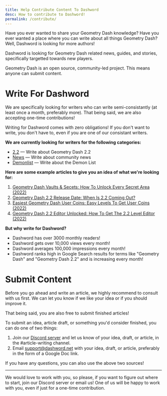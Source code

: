 ```yaml
---
title: Help Contribute Content To Dashword
desc: How to contribute to Dashword!
permalink: /contribute/
---
```


Have you ever wanted to share your Geometry Dash knowledge? Have you ever wanted a place where you can write about all things Geometry Dash? Well, Dashword is looking for more authors!

Dashword is looking for Geometry Dash related news, guides, and stories, specifically targetted towards new players.

Geometry Dash is an open source, community-led project. This means anyone can submit content.

# Write For Dashword

We are specifically looking for writers who can write semi-consistantly (at least once a month, preferably more). That being said, we are also accepting one-time contributions!

Writing for Dashword comes with zero obligations! If you don't want to write, you don't have to, even if you are one of our consistant writers.

**We are currently looking for writers for the following categories:**

- [2.2](/categories/2.2/) — Write about Geometry Dash 2.2
- [News](/categories/news/) — Write about community news
- [Demonlist](/categories/demonlist/) — Write about the Demon List

**Here are some example articles to give you an idea of what we're looking for:**

1. [Geometry Dash Vaults & Secets: How To Unlock Every Secret Area (2022)](/posts/geometry-dash-all-vaults-and-secrets-2022/)
2. [Geometry Dash 2.2 Release Date: When Is 2.2 Coming Out?](/posts/geometry-dash-2-2-release-date/)
3. [Easiest Geometry Dash User Coins: Easy Levels To Get User Coins (2022)](/posts/geometry-dash-how-to-get-user-coins-easy/)
4. [Geometry Dash 2.2 Editor Unlocked: How To Get The 2.2 Level Editor (2022)](/posts/geometry-dash-2-2-editor-unlocked-how-to-get-the-2-2-level-editor-2022/)

**But why write for Dashword?**

- Dashword has over 3000 monthly readers!
- Dashword gets over 10,000 views every month!
- Dashword averages 100,000 impressions every month!
- Dashword ranks high in Google Search results for terms like "Geometry Dash" and "Geometry Dash 2.2" and is increasing every month!

# Submit Content

Before you go ahead and write an article, we highly recommend to consult with us first. We can let you know if we like your idea or if you should improve it.

That being said, you are also free to submit finished articles!

To submit an idea, article draft, or something you'd consider finished, you can do one of two things:

1. Join our [Discord server](https://discord.gg/SqZuGCpHMm) and let us know of your idea, draft, or article, in the #article-writing channel.
2. Email [support@dashword.net](mailto:support@dashword.net) with your idea, draft, or article, preferably in the form of a Google Doc link.

If you have any questions, you can also use the above two sources!

---

We would love to work with you, so please, if you want to figure out where to start, join our Discord server or email us! One of us will be happy to work with you, even if just for a one-time contribution.

<!-- There are many ways you can help contribute to Dashword! Choose what works best for you.

Here are the available ways you can contribute.

- [Writer (write articles)](#writer-(write-articles))
- [Developer (help code the website)](#developer-(help-code-the-website))

# Writer (write articles)

Dashword is looking for Geometry Dash related news, guides, and stories, specifically targetted towards new players. Most experienced players don't need a website to tell them [how to unlock The Vault](/posts/geometry-dash-all-vaults-and-secrets-2022/), or [how to beat the Chaos Gauntlet](/posts/geometry-dash-how-to-beat-chaos-gauntlet-easy/).

But new players do, and that's where Dashword comes in.

You can [apply to be a writer using this form](https://forms.gle/GE4NmbumkzNQxntu7). Here are some example articles to give you an idea of what we're looking for:

1. [Geometry Dash Vaults & Secets: How To Unlock Every Secret Area (2022)](/posts/geometry-dash-all-vaults-and-secrets-2022/)
2. [New Geometry Dash 2.2 Sneak Peek: "Explorers" Analysis](/posts/geometry-dash-new-sneak-peek-analysis/)
3. [Easiest Geometry Dash User Coins: Easy Levels To Get User Coins (2022)](/posts/geometry-dash-how-to-get-user-coins-easy/)
4. [How To Get The 2.2 Editor In Geometry Dash](/posts/how-to-get-the-2-2-editor/)

But why write for Dashword?

- Dashword has over 2500 monthly users.
- Dashword gets thousands of clicks every month.
- Dashword gets tens of thousands of impressions every month.
- Dashword ranks high in Google Search results for terms like "Geometry Dash" and "Geometry Dash 2.2" and is increasing every month!

# Developer (help code the website)

Dashword.net is a [Node.js](https://nodejs.org/en/) application. If you are familiar with JavaScript, then you'll likely understand the codebase behind the website.

[Dashword is 100% open source](https://github.com/MoldyMacaroniX/dashword.net)! That link leads to the project's GitHub repository, where you can help out. How the website works is documented there, so I recommend reading the README if you want to contribute to the codebase. The project documentation is in the `docs/` folder. -->
